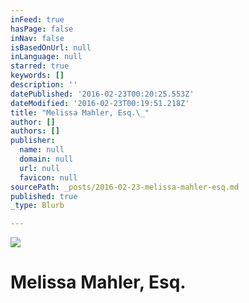 ```yaml
---
inFeed: true
hasPage: false
inNav: false
isBasedOnUrl: null
inLanguage: null
starred: true
keywords: []
description: ''
datePublished: '2016-02-23T00:20:25.553Z'
dateModified: '2016-02-23T00:19:51.218Z'
title: "Melissa Mahler, Esq.\_"
author: []
authors: []
publisher:
  name: null
  domain: null
  url: null
  favicon: null
sourcePath: _posts/2016-02-23-melissa-mahler-esq.md
published: true
_type: Blurb

---
```

![](https://the-grid-user-content.s3-us-west-2.amazonaws.com/5d515db7-e854-43e0-8944-1bb699e21f48.jpg)

# Melissa Mahler, Esq.